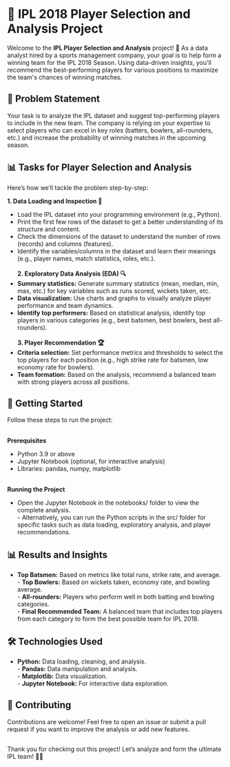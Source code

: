 # 🏏 IPL 2018 Player Selection and Analysis Project
Welcome to the **IPL Player Selection and Analysis** project! 🎉 As a data analyst hired by a sports management company, your goal is to help form a winning team for the IPL 2018 Season. Using data-driven insights, you'll recommend the best-performing players for various positions to maximize the team's chances of winning matches.

## 📝 Problem Statement
Your task is to analyze the IPL dataset and suggest top-performing players to include in the new team. The company is relying on your expertise to select players who can excel in key roles (batters, bowlers, all-rounders, etc.) and increase the probability of winning matches in the upcoming season.

## 📊 Tasks for Player Selection and Analysis
Here’s how we’ll tackle the problem step-by-step:<br>

**1. Data Loading and Inspection 📂**<br>
- Load the IPL dataset into your programming environment (e.g., Python).<br>
- Print the first few rows of the dataset to get a better understanding of its structure and content.<br>
- Check the dimensions of the dataset to understand the number of rows (records) and columns (features).<br>
- Identify the variables/columns in the dataset and learn their meanings (e.g., player names, match statistics, roles, etc.).<br><br>
**2. Exploratory Data Analysis (EDA) 🔍**<br>
- **Summary statistics:** Generate summary statistics (mean, median, min, max, etc.) for key variables such as runs scored, wickets taken, etc.<br>
- **Data visualization:** Use charts and graphs to visually analyze player performance and team dynamics.<br>
- **Identify top performers:** Based on statistical analysis, identify top players in various categories (e.g., best batsmen, best bowlers, best all-rounders).<br><br>
**3. Player Recommendation 🏆**<br>
- **Criteria selection:** Set performance metrics and thresholds to select the top players for each position (e.g., high strike rate for batsmen, low economy rate for bowlers).<br>
- **Team formation:** Based on the analysis, recommend a balanced team with strong players across all positions.<br>

## 🚀 Getting Started
Follow these steps to run the project:<br><br>

**Prerequisites**<br>
- Python 3.9 or above<br>
- Jupyter Notebook (optional, for interactive analysis)<br>
- Libraries: pandas, numpy, matplotlib<br>

<br>**Running the Project**<br>
- Open the Jupyter Notebook in the notebooks/ folder to view the complete analysis.
<br>- Alternatively, you can run the Python scripts in the src/ folder for specific tasks such as data loading, exploratory analysis, and player recommendations.

## 📊 Results and Insights
* **Top Batsmen:** Based on metrics like total runs, strike rate, and average.
<br>- **Top Bowlers:** Based on wickets taken, economy rate, and bowling average.
<br>- **All-rounders:** Players who perform well in both batting and bowling categories.
<br>- **Final Recommended Team:** A balanced team that includes top players from each category to form the best possible team for IPL 2018.
## 🛠 Technologies Used
* **Python:** Data loading, cleaning, and analysis.
<br>- **Pandas:** Data manipulation and analysis.
<br>- **Matplotlib:** Data visualization.
<br>- **Jupyter Notebook:** For interactive data exploration.
## 👥 Contributing
Contributions are welcome! Feel free to open an issue or submit a pull request if you want to improve the analysis or add new features.
## 
Thank you for checking out this project! Let’s analyze and form the ultimate IPL team! 🏏🚀
